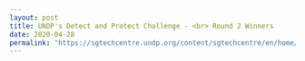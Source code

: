 ```yaml
---
layout: post
title: UNDP's Detect and Protect Challenge - <br> Round 2 Winners
date: 2020-04-28
permalink: "https://sgtechcentre.undp.org/content/sgtechcentre/en/home/blogs/-covid19detect-protect-challenge--announcing-round-1-winners11.html"
---
```

